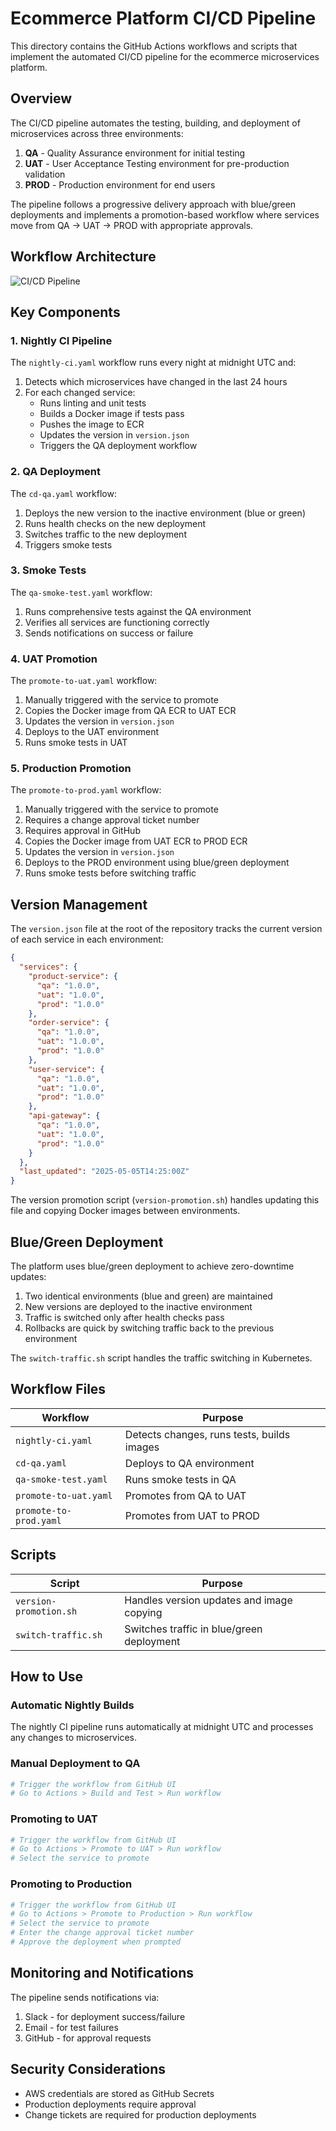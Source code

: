 # Ecommerce Platform CI/CD Pipeline

This directory contains the GitHub Actions workflows and scripts that implement the automated CI/CD pipeline for the ecommerce microservices platform.

## Overview

The CI/CD pipeline automates the testing, building, and deployment of microservices across three environments:

1. **QA** - Quality Assurance environment for initial testing
2. **UAT** - User Acceptance Testing environment for pre-production validation
3. **PROD** - Production environment for end users

The pipeline follows a progressive delivery approach with blue/green deployments and implements a promotion-based workflow where services move from QA → UAT → PROD with appropriate approvals.

## Workflow Architecture

![CI/CD Pipeline](https://mermaid.ink/img/pako:eNqNkk1PwzAMhv9KlBMgdYceuExs4sQFcUHiEKXGbaNtUuUDDVX974QWtjJtQvgS-X3s2HYuoNSCIEOlD1pVYKw-QG-Vdm5nzBEyb5Qr1Nt2q3aCXNWgHWTXV9cZbJQrQVnIXgTkUDvlwVjIxiDwqJyH7Gk9X8Fy_bh6WM5XsHlcLxcjYKOsNxYy5UE7yJ7Xq_vl3WoNm6fH-8XtCDhoNAHMCDjqxkMGFp3ywZk_wNa0HrJGOQQzAk66aQNkzaEOkLXKgvLj_6dtnPLQjoBWNc55MBPgTdv4wPz3_JOyDXgzAd60TYDpN_9fZRvwbgK8a5sA02_-SdkGvJ8A79smwPSbf1a2AR8mwIe2CTD95l-UbcDHCfCxbQJMv_lXZRvwaQJ8apsA02_-TdkGfJ4An9smwHQKfwAhFtDL?type=png)

## Key Components

### 1. Nightly CI Pipeline

The `nightly-ci.yaml` workflow runs every night at midnight UTC and:

1. Detects which microservices have changed in the last 24 hours
2. For each changed service:
   - Runs linting and unit tests
   - Builds a Docker image if tests pass
   - Pushes the image to ECR
   - Updates the version in `version.json`
   - Triggers the QA deployment workflow

### 2. QA Deployment

The `cd-qa.yaml` workflow:

1. Deploys the new version to the inactive environment (blue or green)
2. Runs health checks on the new deployment
3. Switches traffic to the new deployment
4. Triggers smoke tests

### 3. Smoke Tests

The `qa-smoke-test.yaml` workflow:

1. Runs comprehensive tests against the QA environment
2. Verifies all services are functioning correctly
3. Sends notifications on success or failure

### 4. UAT Promotion

The `promote-to-uat.yaml` workflow:

1. Manually triggered with the service to promote
2. Copies the Docker image from QA ECR to UAT ECR
3. Updates the version in `version.json`
4. Deploys to the UAT environment
5. Runs smoke tests in UAT

### 5. Production Promotion

The `promote-to-prod.yaml` workflow:

1. Manually triggered with the service to promote
2. Requires a change approval ticket number
3. Requires approval in GitHub
4. Copies the Docker image from UAT ECR to PROD ECR
5. Updates the version in `version.json`
6. Deploys to the PROD environment using blue/green deployment
7. Runs smoke tests before switching traffic

## Version Management

The `version.json` file at the root of the repository tracks the current version of each service in each environment:

```json
{
  "services": {
    "product-service": {
      "qa": "1.0.0",
      "uat": "1.0.0",
      "prod": "1.0.0"
    },
    "order-service": {
      "qa": "1.0.0",
      "uat": "1.0.0",
      "prod": "1.0.0"
    },
    "user-service": {
      "qa": "1.0.0",
      "uat": "1.0.0",
      "prod": "1.0.0"
    },
    "api-gateway": {
      "qa": "1.0.0",
      "uat": "1.0.0",
      "prod": "1.0.0"
    }
  },
  "last_updated": "2025-05-05T14:25:00Z"
}
```

The version promotion script (`version-promotion.sh`) handles updating this file and copying Docker images between environments.

## Blue/Green Deployment

The platform uses blue/green deployment to achieve zero-downtime updates:

1. Two identical environments (blue and green) are maintained
2. New versions are deployed to the inactive environment
3. Traffic is switched only after health checks pass
4. Rollbacks are quick by switching traffic back to the previous environment

The `switch-traffic.sh` script handles the traffic switching in Kubernetes.

## Workflow Files

| Workflow               | Purpose                                    |
| ---------------------- | ------------------------------------------ |
| `nightly-ci.yaml`      | Detects changes, runs tests, builds images |
| `cd-qa.yaml`           | Deploys to QA environment                  |
| `qa-smoke-test.yaml`   | Runs smoke tests in QA                     |
| `promote-to-uat.yaml`  | Promotes from QA to UAT                    |
| `promote-to-prod.yaml` | Promotes from UAT to PROD                  |

## Scripts

| Script                 | Purpose                                   |
| ---------------------- | ----------------------------------------- |
| `version-promotion.sh` | Handles version updates and image copying |
| `switch-traffic.sh`    | Switches traffic in blue/green deployment |

## How to Use

### Automatic Nightly Builds

The nightly CI pipeline runs automatically at midnight UTC and processes any changes to microservices.

### Manual Deployment to QA

```bash
# Trigger the workflow from GitHub UI
# Go to Actions > Build and Test > Run workflow
```

### Promoting to UAT

```bash
# Trigger the workflow from GitHub UI
# Go to Actions > Promote to UAT > Run workflow
# Select the service to promote
```

### Promoting to Production

```bash
# Trigger the workflow from GitHub UI
# Go to Actions > Promote to Production > Run workflow
# Select the service to promote
# Enter the change approval ticket number
# Approve the deployment when prompted
```

## Monitoring and Notifications

The pipeline sends notifications via:

1. Slack - for deployment success/failure
2. Email - for test failures
3. GitHub - for approval requests

## Security Considerations

- AWS credentials are stored as GitHub Secrets
- Production deployments require approval
- Change tickets are required for production deployments
